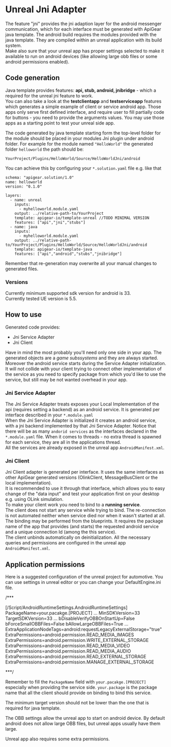 # Unreal Jni Adapter

The feature "jni" provides the jni adaption layer for the android messenger communication, which for each interface must be generated with ApiGear java template.
The android build requires the modules provided with the java template. They are compiled within an unreal application with its build system. <br/> 
Make also sure that your unreal app has proper settings selected to make it available to run on android devices (like allowing large obb files or some android permissions enabled). 

## Code generation

Java template provides features:
**api, stub, android, jnibridge** - which a required for the unreal jni feature to work. <br>
You can also take a look at the **testclientapp** and **testserviceapp** features which generates a simple example of client or service android app. Those apps only serve first defined interface, and require user to fill partially code for buttons - you need to provide the arguments values. You may use those apps as a starting point to test your unreal side app.

The code generated by java template starting form the top-level folder for the module should be placed in your modules Jni plugin under android folder.
For example for the module named `"HelloWorld"` the generated folder `helloworld` the path should be:
```
YourProject/Plugins/HelloWorld/Source/HelloWorldJni/android
```
You can achieve this by configuring your `*.solution.yaml` file e.g. like that

```
schema: "apigear.solution/1.0"
name: helloworld
version: "0.1.0"

layers:
  - name: unreal
    inputs:
      - myhelloworld.module.yaml
    output: ../relative-path-to/YourProject
    template: apigear-io/template-unreal //TODO MINIMAL VERSION
    features: ["api","jni","stubs"]
  - name: java
    inputs:
      - myhelloworld.module.yaml
    output: ../relative-path-to/YourProject/Plugins/HelloWorld/Source/HelloWorldJni/android
    template: apigear-io/template-java
    features: ["api","android","stubs","jnibridge"]
```
Remember that re-generation may overwrite all your manual changes to generated files.

### Versions
Currently minimum supported sdk version for android is 33. <br>
Currently tested UE version is 5.5.

## How to use

Generated code provides:
* Jni Service Adapter
* Jni Client

Have in mind the most probably you'll need only one side in your app. The generated objects are a *game subssystems*  and they are always started. Moreover the android service starts during the Service Adapter initialization. It will not collide with your client trying to connect other implementation of the service as you need to specify package from which you'd like to use the service, but still may be not wanted overhead in your app.

### Jni Service Adapter

The Jni Service Adapter treats exposes your Local Implementation of the api (requires setting a backend) as an android service. It is generated per interface described in your `*.module.yaml` <br>
When the Jni Service Adapter is initialized it creates an android service, with a jni backend implemented by that Jni Service Adapter.
Notice that there will be as many `andorid services` as the interfaces declared in the `*.module.yaml` file. When it comes to threads - no extra thread is spawned for each service, they are all in the applications thread. <br>
All the services are already exposed in the unreal app `AndroidManifest.xml`. 

### Jni Client
Jni Client adapter is generated per interface. It uses the same interfaces as other ApiGear generated versions (OlinkClient, MessageBusClient or the local implementation).<br>
It is recommended to use it through that interface, which allows you to easy change of the "data input" and test your application first on your desktop e.g. using OLink simulation.<br>
To make your client work you need to bind to a **running service**. <br>
The client does not start any service while trying to bind. The re-connection is not automated neither when service died nor when it wasn't started at all.<br>
The binding may be performed from the blueprints. It requires the package name of the app that provides (and starts) the requested android service and a unique connection Id (among the this service).<br>
The client unbinds automatically on deinitialization.
All the necessary queries and permissions are configured in the unreal app` AndroidManifest.xml`.

## Application permissions

Here is a suggested configuration of the unreal project for automotive.
You can use settings in unreal editor or you can change your DefaultEngine.ini file.

/***

[/Script/AndroidRuntimeSettings.AndroidRuntimeSettings]
PackageName=your.pacakge.[PROJECT]
...
MinSDKVersion=33
TargetSDKVersion=33
...
bDisableVerifyOBBOnStartUp=False
bForceSmallOBBFiles=False
bAllowLargeOBBFiles=True
...
ExtraApplicationNodeTags=android:requestLegacyExternalStorage="true"
ExtraPermissions=android.permission.READ_MEDIA_IMAGES
ExtraPermissions=android.permission.WRITE_EXTERNAL_STORAGE
ExtraPermissions=android.permission.READ_MEDIA_VIDEO
ExtraPermissions=android.permission.READ_MEDIA_AUDIO
ExtraPermissions=android.permission.READ_EXTERNAL_STORAGE
ExtraPermissions=android.permission.MANAGE_EXTERNAL_STORAGE

***/

Remember to fill the `PackageName` field with `your.pacakge.[PROJECT]` especially when providing the service side. `your.package` is the package name that all the client should provide on binding to bind this service.

The minimum target version should not be lower than the one that is required for java template.

The OBB settings allow the unreal app to start on android device. By default android does not allow large OBB files, but unreal apps usually have them large.

Unreal app also requires some extra permissions.
